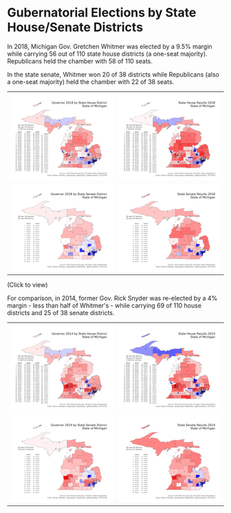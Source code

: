 # Gubernatorial Elections by State House/Senate Districts

In 2018, Michigan Gov. Gretchen Whitmer was elected by a 9.5% margin while carrying 56 out of 110 state house districts (a one-seat majority). Republicans held the chamber with 58 of 110 seats.

In the state senate, Whitmer won 20 of 38 districts while Republicans (also a one-seat majority) held the chamber with 22 of 38 seats.

| | |
|:-----:|:-----:|
| [![Governor 2018 by State House District](https://raw.githubusercontent.com/dcadata/michigan-district-partisanship-index/master/governor-maps/Governor%202018%20by%20State%20House%20District.png)](https://raw.githubusercontent.com/dcadata/michigan-district-partisanship-index/master/governor-maps/Governor%202018%20by%20State%20House%20District.png)  | [![State House Results 2018](https://raw.githubusercontent.com/dcadata/michigan-district-partisanship-index/master/state-lege-maps/State%20House%20Results%202018.png)](https://raw.githubusercontent.com/dcadata/michigan-district-partisanship-index/master/state-lege-maps/State%20House%20Results%202018.png) 
| [![Governor 2018 by State Senate District](https://raw.githubusercontent.com/dcadata/michigan-district-partisanship-index/master/governor-maps/Governor%202018%20by%20State%20Senate%20District.png)](https://raw.githubusercontent.com/dcadata/michigan-district-partisanship-index/master/governor-maps/Governor%202018%20by%20State%20Senate%20District.png)  | [![State Senate Results 2018](https://raw.githubusercontent.com/dcadata/michigan-district-partisanship-index/master/state-lege-maps/State%20Senate%20Results%202018.png)](https://raw.githubusercontent.com/dcadata/michigan-district-partisanship-index/master/state-lege-maps/State%20Senate%20Results%202018.png) 

(Click to view)

For comparison, in 2014, former Gov. Rick Snyder was re-elected by a 4% margin - less than half of Whitmer's - while carrying 69 of 110 house districts and 25 of 38 senate districts.

| | |
|:-----:|:-----:|
| [![Governor 2014 by State House District](https://raw.githubusercontent.com/dcadata/michigan-district-partisanship-index/master/governor-maps/Governor%202014%20by%20State%20House%20District.png)](https://raw.githubusercontent.com/dcadata/michigan-district-partisanship-index/master/governor-maps/Governor%202014%20by%20State%20House%20District.png)  | [![State House Results 2014](https://raw.githubusercontent.com/dcadata/michigan-district-partisanship-index/master/state-lege-maps/State%20House%20Results%202014.png)](https://raw.githubusercontent.com/dcadata/michigan-district-partisanship-index/master/state-lege-maps/State%20House%20Results%202014.png) 
| [![Governor 2014 by State Senate District](https://raw.githubusercontent.com/dcadata/michigan-district-partisanship-index/master/governor-maps/Governor%202014%20by%20State%20Senate%20District.png)](https://raw.githubusercontent.com/dcadata/michigan-district-partisanship-index/master/governor-maps/Governor%202014%20by%20State%20Senate%20District.png)  | [![State Senate Results 2014](https://raw.githubusercontent.com/dcadata/michigan-district-partisanship-index/master/state-lege-maps/State%20Senate%20Results%202014.png)](https://raw.githubusercontent.com/dcadata/michigan-district-partisanship-index/master/state-lege-maps/State%20Senate%20Results%202014.png) 
